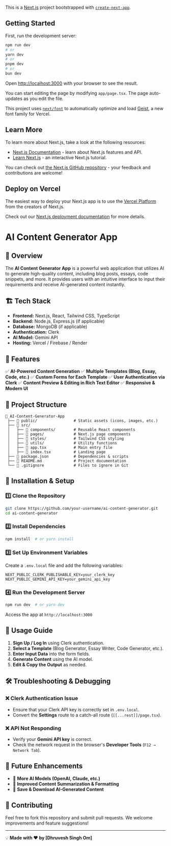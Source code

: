 This is a [Next.js](https://nextjs.org) project bootstrapped with [`create-next-app`](https://nextjs.org/docs/app/api-reference/cli/create-next-app).

## Getting Started

First, run the development server:

```bash
npm run dev
# or
yarn dev
# or
pnpm dev
# or
bun dev
```

Open [http://localhost:3000](http://localhost:3000) with your browser to see the result.

You can start editing the page by modifying `app/page.tsx`. The page auto-updates as you edit the file.

This project uses [`next/font`](https://nextjs.org/docs/app/building-your-application/optimizing/fonts) to automatically optimize and load [Geist](https://vercel.com/font), a new font family for Vercel.

## Learn More

To learn more about Next.js, take a look at the following resources:

- [Next.js Documentation](https://nextjs.org/docs) - learn about Next.js features and API.
- [Learn Next.js](https://nextjs.org/learn) - an interactive Next.js tutorial.

You can check out [the Next.js GitHub repository](https://github.com/vercel/next.js) - your feedback and contributions are welcome!

## Deploy on Vercel

The easiest way to deploy your Next.js app is to use the [Vercel Platform](https://vercel.com/new?utm_medium=default-template&filter=next.js&utm_source=create-next-app&utm_campaign=create-next-app-readme) from the creators of Next.js.

Check out our [Next.js deployment documentation](https://nextjs.org/docs/app/building-your-application/deploying) for more details.




# AI Content Generator App

## 🚀 Overview
The **AI Content Generator App** is a powerful web application that utilizes AI to generate high-quality content, including blog posts, essays, code snippets, and more. It provides users with an intuitive interface to input their requirements and receive AI-generated content instantly.

## 🏗 Tech Stack
- **Frontend:** Next.js, React, Tailwind CSS, TypeScript
- **Backend:** Node.js, Express.js (if applicable)
- **Database:** MongoDB (if applicable)
- **Authentication:** Clerk
- **AI Model:** Gemini API
- **Hosting:** Vercel / Firebase / Render

## 🎯 Features
✅ **AI-Powered Content Generation**
✅ **Multiple Templates (Blog, Essay, Code, etc.)**
✅ **Custom Forms for Each Template**
✅ **User Authentication via Clerk**
✅ **Content Preview & Editing in Rich Text Editor**
✅ **Responsive & Modern UI**

## 🔄 Project Structure
```
📂 AI-Content-Generator-App
 ├── 📁 public/                # Static assets (icons, images, etc.)
 ├── 📁 src/
 │   ├── 📁 components/        # Reusable React components
 │   ├── 📁 pages/             # Next.js page components
 │   ├── 📁 styles/            # Tailwind CSS styling
 │   ├── 📁 utils/             # Utility functions
 │   ├── 📄 app.tsx            # Main entry file
 │   ├── 📄 index.tsx          # Landing page
 ├── 📄 package.json           # Dependencies & scripts
 ├── 📄 README.md              # Project documentation
 └── 📄 .gitignore             # Files to ignore in Git
```

## 🔧 Installation & Setup
### 1️⃣ Clone the Repository
```bash
git clone https://github.com/your-username/ai-content-generator.git
cd ai-content-generator
```

### 2️⃣ Install Dependencies
```bash
npm install  # or yarn install
```

### 3️⃣ Set Up Environment Variables
Create a `.env.local` file and add the following variables:
```env
NEXT_PUBLIC_CLERK_PUBLISHABLE_KEY=your_clerk_key
NEXT_PUBLIC_GEMINI_API_KEY=your_gemini_api_key
```

### 4️⃣ Run the Development Server
```bash
npm run dev  # or yarn dev
```
Access the app at `http://localhost:3000`

## 🚀 Usage Guide
1. **Sign Up / Log In** using Clerk authentication.
2. **Select a Template** (Blog Generator, Essay Writer, Code Generator, etc.).
3. **Enter Input Data** into the form fields.
4. **Generate Content** using the AI model.
5. **Edit & Copy the Output** as needed.

## 🛠 Troubleshooting & Debugging
### ❌ Clerk Authentication Issue
- Ensure that your Clerk API key is correctly set in `.env.local`.
- Convert the **Settings** route to a catch-all route (`[[...rest]]/page.tsx`).

### ❌ API Not Responding
- Verify your **Gemini API key** is correct.
- Check the network request in the browser's **Developer Tools** (`F12 → Network Tab`).

## 🔮 Future Enhancements
- 📌 **More AI Models (OpenAI, Claude, etc.)**
- 📌 **Improved Content Summarization & Formatting**
- 📌 **Save & Download AI-Generated Content**

## 🤝 Contributing
Feel free to fork this repository and submit pull requests. We welcome improvements and feature suggestions!


---

💡 **Made with ❤️ by [Dhruvesh Singh Om]**
